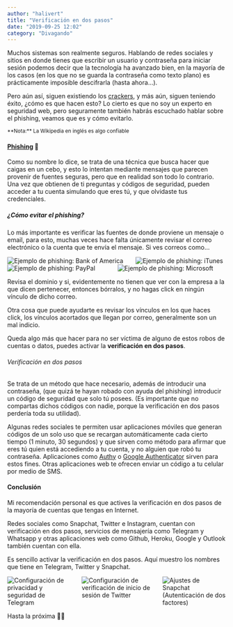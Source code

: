 ```yaml
---
author: "halivert"
title: "Verificación en dos pasos"
date: "2019-09-25 12:02"
category: "Divagando"
---
```


Muchos sistemas son realmente seguros. Hablando de redes sociales y sitios en
donde tienes que escribir un usuario y contraseña para iniciar sesión podemos
decir que la tecnología ha avanzado bien, en la mayoría de los casos (en los
que no se guarda la contraseña como texto plano) es prácticamente imposible
descifrarla (hasta ahora...).

<!-- Seguir leyendo -->

Pero aún así, siguen existiendo los [crackers][1], y más aún, siguen teniendo
éxito, ¿cómo es que hacen esto? Lo cierto es que no soy un experto en
seguridad web, pero seguramente también habrás escuchado hablar sobre el
phishing, veamos que es y cómo evitarlo.

<small>
**Nota:** La Wikipedia en inglés es algo confiable
</small>

#### [Phishing][2] 🎣

Como su nombre lo dice, se trata de una técnica que busca hacer que caigas en
un cebo, y esto lo intentan mediante mensajes que parecen provenir de fuentes
seguras, pero que en realidad son todo lo contrario.
Una vez que obtienen de ti preguntas y códigos de seguridad, pueden acceder a
tu cuenta simulando que eres tú, y que olvidaste tus credenciales.

##### ¿Cómo evitar el phishing?

Lo más importante es verificar las fuentes de donde proviene un mensaje o
email, para esto, muchas veces hace falta únicamente revisar el correo
electrónico o la cuenta que te envía el mensaje. Si ves correos como...

<div class="columns">
  <div class="column">
    <img
      alt="Ejemplo de phishing: Bank of America"
      src="{{ site.url }}/img/2019-09-25-two-step-verification/phishing1.png"
    />
  </div>
  <div class="column">
    <img
      alt="Ejemplo de phishing: iTunes"
      src="{{ site.url }}/img/2019-09-25-two-step-verification/phishing2.png"
    />
  </div>
</div>
<div class="columns">
  <div class="column">
    <img
      alt="Ejemplo de phishing: PayPal"
      src="{{ site.url }}/img/2019-09-25-two-step-verification/phishing3.jpeg"
    />
  </div>
  <div class="column">
    <img
      alt="Ejemplo de phishing: Microsoft"
      src="{{ site.url }}/img/2019-09-25-two-step-verification/phishing4.png"
    />
  </div>
</div>

Revisa el dominio y si, evidentemente no tienen que ver con la empresa a la
que dicen pertenecer, entonces bórralos, y no hagas click en ningún vínculo de
dicho correo.

Otra cosa que puede ayudarte es revisar los vínculos en los que haces click,
los vínculos acortados que llegan por correo, generalmente son un mal indicio.

Queda algo más que hacer para no ser víctima de alguno de estos robos de
cuentas o datos, puedes activar la **verificación en dos pasos**.

###### Verificación en dos pasos

Se trata de un método que hace necesario, además de introducir una contraseña,
(que quizá te hayan robado con ayuda del phishing) introducir un código de
seguridad que solo tú posees. (Es importante que no compartas dichos códigos
con nadie, porque la verificación en dos pasos perdería toda su utilidad).

Algunas redes sociales te permiten usar aplicaciones móviles que generan
códigos de un solo uso que se recargan automáticamente cada cierto tiempo (1
minuto, 30 segundos) y que sirven como método para afirmar que eres tú quien
está accediendo a tu cuenta, y no alguien que robó tu contraseña. Aplicaciones
como [Authy][3] o [Google Authenticator][4] sirven para estos fines. Otras
aplicaciones web te ofrecen enviar un código a tu celular por medio de SMS.

#### Conclusión

Mi recomendación personal es que actives la verificación en dos pasos de la
mayoría de cuentas que tengas en Internet.

Redes sociales como Snapchat, Twitter e Instagram, cuentan con verificación en
dos pasos, servicios de mensajería como Telegram y Whatsapp y otras
aplicaciones web como Github, Heroku, Google y Outlook también cuentan con
ella.

Es sencillo activar la verificación en dos pasos. Aquí muestro los nombres que
tiene en Telegram, Twitter y Snapchat.

<div class="columns">
  <div class="column">
    <img
      src="{{ site.url }}/img/2019-09-25-two-step-verification/telegram-2fa.jpg"
      alt="Configuración de privacidad y seguridad de Telegram"
    />
  </div>
  <div class="column">
    <img
      src="{{ site.url }}/img/2019-09-25-two-step-verification/twitter-2fa.jpg"
      alt="Configuración de verificación de inicio de sesión de Twitter"
    />
  </div>
  <div class="column">
    <img
      src="{{ site.url }}/img/2019-09-25-two-step-verification/snapchat-2fa.jpg"
      alt="Ajustes de Snapchat (Autenticación de dos factores)"
    />
  </div>
</div>

Hasta la próxima 👋🏽

[1]: https://dle.rae.es/?id=BBnPPfB
[2]: https://en.wikipedia.org/wiki/Phishing
[3]: https://authy.com
[4]: https://play.google.com/store/apps/details?id=com.google.android.apps.authenticator2
